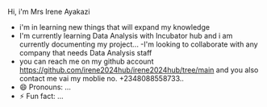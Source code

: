 Hi, i'm Mrs Irene Ayakazi
- i'm in learning new things that will expand my knowledge 
- I'm currently learning Data Analysis with Incubator hub and i am currently documenting my project...
-I'm looking to collaborate with any company that needs Data Analysis staff 
- you can reach me on my github account https://github.com/irene2024hub/irene2024hub/tree/main and you also contact me vai my moblie no. +2348088558733..
- 😄 Pronouns: ...
- ⚡ Fun fact: ...


